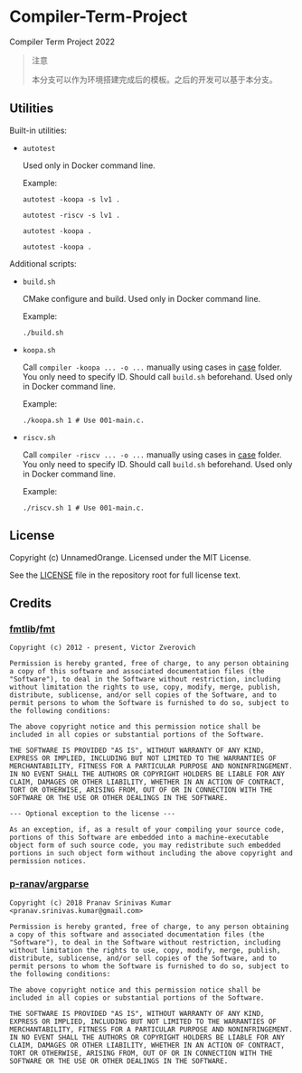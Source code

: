 # Compiler-Term-Project

Compiler Term Project 2022

> 注意
>
> 本分支可以作为环境搭建完成后的模板。之后的开发可以基于本分支。

## Utilities

Built-in utilities:

- `autotest`

  Used only in Docker command line.

  Example:

  ```shell
  autotest -koopa -s lv1 .
  ```

  ```shell
  autotest -riscv -s lv1 .
  ```

  ```
  autotest -koopa .
  ```

  ```
  autotest -koopa .
  ```

Additional scripts:

- `build.sh`

  CMake configure and build. Used only in Docker command line.

  Example:

  ```shell
  ./build.sh
  ```

- `koopa.sh`

  Call `compiler -koopa ... -o ...` manually using cases in [case](./case) folder. You only need to specify ID. Should call `build.sh` beforehand. Used only in Docker command line.

  Example:

  ```shell
  ./koopa.sh 1 # Use 001-main.c.
  ```

- `riscv.sh`

  Call `compiler -riscv ... -o ...` manually using cases in [case](./case) folder. You only need to specify ID. Should call `build.sh` beforehand. Used only in Docker command line.

  Example:

  ```shell
  ./riscv.sh 1 # Use 001-main.c.
  ```

## License

Copyright (c) UnnamedOrange. Licensed under the MIT License.

See the [LICENSE](./LICENSE) file in the repository root for full license text.

## Credits

### [fmtlib](https://github.com/fmtlib)/[fmt](https://github.com/fmtlib/fmt)

```
Copyright (c) 2012 - present, Victor Zverovich

Permission is hereby granted, free of charge, to any person obtaining a copy of this software and associated documentation files (the "Software"), to deal in the Software without restriction, including without limitation the rights to use, copy, modify, merge, publish, distribute, sublicense, and/or sell copies of the Software, and to permit persons to whom the Software is furnished to do so, subject to the following conditions:

The above copyright notice and this permission notice shall be included in all copies or substantial portions of the Software.

THE SOFTWARE IS PROVIDED "AS IS", WITHOUT WARRANTY OF ANY KIND, EXPRESS OR IMPLIED, INCLUDING BUT NOT LIMITED TO THE WARRANTIES OF MERCHANTABILITY, FITNESS FOR A PARTICULAR PURPOSE AND NONINFRINGEMENT. IN NO EVENT SHALL THE AUTHORS OR COPYRIGHT HOLDERS BE LIABLE FOR ANY CLAIM, DAMAGES OR OTHER LIABILITY, WHETHER IN AN ACTION OF CONTRACT, TORT OR OTHERWISE, ARISING FROM, OUT OF OR IN CONNECTION WITH THE SOFTWARE OR THE USE OR OTHER DEALINGS IN THE SOFTWARE.

--- Optional exception to the license ---

As an exception, if, as a result of your compiling your source code, portions of this Software are embedded into a machine-executable object form of such source code, you may redistribute such embedded portions in such object form without including the above copyright and permission notices.
```

### [p-ranav](https://github.com/p-ranav)/[argparse](https://github.com/p-ranav/argparse)

```
Copyright (c) 2018 Pranav Srinivas Kumar <pranav.srinivas.kumar@gmail.com>

Permission is hereby granted, free of charge, to any person obtaining a copy of this software and associated documentation files (the "Software"), to deal in the Software without restriction, including without limitation the rights to use, copy, modify, merge, publish, distribute, sublicense, and/or sell copies of the Software, and to permit persons to whom the Software is furnished to do so, subject to the following conditions:

The above copyright notice and this permission notice shall be included in all copies or substantial portions of the Software.

THE SOFTWARE IS PROVIDED "AS IS", WITHOUT WARRANTY OF ANY KIND, EXPRESS OR IMPLIED, INCLUDING BUT NOT LIMITED TO THE WARRANTIES OF MERCHANTABILITY, FITNESS FOR A PARTICULAR PURPOSE AND NONINFRINGEMENT. IN NO EVENT SHALL THE AUTHORS OR COPYRIGHT HOLDERS BE LIABLE FOR ANY CLAIM, DAMAGES OR OTHER LIABILITY, WHETHER IN AN ACTION OF CONTRACT, TORT OR OTHERWISE, ARISING FROM, OUT OF OR IN CONNECTION WITH THE SOFTWARE OR THE USE OR OTHER DEALINGS IN THE SOFTWARE.
```

